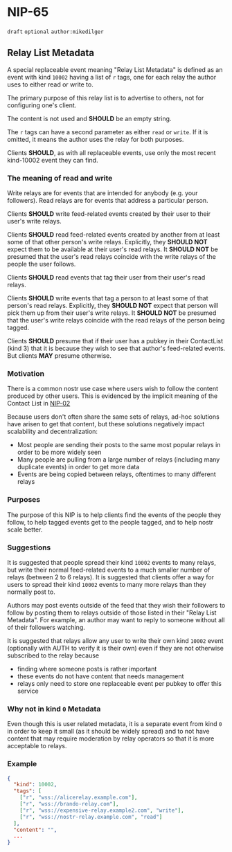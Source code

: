 # NIP-65

`draft` `optional` `author:mikedilger`

## Relay List Metadata

A special replaceable event meaning "Relay List Metadata" is defined as an event with kind `10002` having a list of `r` tags, one for each relay the author uses to either read or write to.

The primary purpose of this relay list is to advertise to others, not for configuring one's client.

The content is not used and **SHOULD** be an empty string.

The `r` tags can have a second parameter as either `read` or `write`.
If it is omitted, it means the author uses the relay for both purposes.

Clients **SHOULD**, as with all replaceable events, use only the most recent kind-10002 event they can find.

### The meaning of read and write

Write relays are for events that are intended for anybody (e.g. your followers).
Read relays are for events that address a particular person.

Clients **SHOULD** write feed-related events created by their user to their user's write relays.

Clients **SHOULD** read feed-related events created by another from at least some of that other person's write relays.
Explicitly, they **SHOULD NOT** expect them to be available at their user's read relays.
It **SHOULD NOT** be presumed that the user's read relays coincide with the write relays of the people the user follows.

Clients **SHOULD** read events that tag their user from their user's read relays.

Clients **SHOULD** write events that tag a person to at least some of that person's read relays.
Explicitly, they **SHOULD NOT** expect that person will pick them up from their user's write relays.
It **SHOULD NOT** be presumed that the user's write relays coincide with the read relays of the person being tagged.

Clients **SHOULD** presume that if their user has a pubkey in their ContactList (kind 3) that it is because they wish to see that author's feed-related events.
But clients **MAY** presume otherwise.

### Motivation

There is a common nostr use case where users wish to follow the content produced by other users.
This is evidenced by the implicit meaning of the Contact List in [NIP-02](02.md)

Because users don't often share the same sets of relays, ad-hoc solutions have arisen to get that content, but these solutions negatively impact scalability and decentralization:

- Most people are sending their posts to the same most popular relays in order to be more widely seen
- Many people are pulling from a large number of relays (including many duplicate events) in order to get more data
- Events are being copied between relays, oftentimes to many different relays

### Purposes

The purpose of this NIP is to help clients find the events of the people they follow, to help tagged events get to the people tagged, and to help nostr scale better.

### Suggestions

It is suggested that people spread their kind `10002` events to many relays, but write their normal feed-related events to a much smaller number of relays (between 2 to 6 relays).
It is suggested that clients offer a way for users to spread their kind `10002` events to many more relays than they normally post to.

Authors may post events outside of the feed that they wish their followers to follow by posting them to relays outside of those listed in their "Relay List Metadata".
For example, an author may want to reply to someone without all of their followers watching.

It is suggested that relays allow any user to write their own kind `10002` event (optionally with AUTH to verify it is their own) even if they are not otherwise subscribed to the relay because

- finding where someone posts is rather important
- these events do not have content that needs management
- relays only need to store one replaceable event per pubkey to offer this service

### Why not in kind `0` Metadata

Even though this is user related metadata, it is a separate event from kind `0` in order to keep it small (as it should be widely spread) and to not have content that may require moderation by relay operators so that it is more acceptable to relays.

### Example

```json
{
  "kind": 10002,
  "tags": [
    ["r", "wss://alicerelay.example.com"],
    ["r", "wss://brando-relay.com"],
    ["r", "wss://expensive-relay.example2.com", "write"],
    ["r", "wss://nostr-relay.example.com", "read"]
  ],
  "content": "",
  ...
}
```
